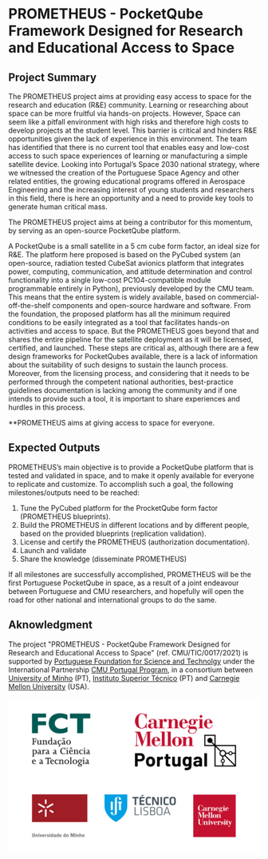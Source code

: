 # PROMETHEUS - PocketQube Framework Designed for Research and Educational Access to Space

## Project Summary

The PROMETHEUS project aims at providing easy access to space for the research and education (R&E) community. Learning or researching about space can be more fruitful via hands-on projects. However, Space can seem like a pitfall environment with high risks and therefore high costs to develop projects at the student level. This barrier is critical and hinders R&E opportunities given the lack of experience in this environment. The team has identified that there is no current tool that enables easy and low-cost access to such space experiences of learning or manufacturing a simple satellite device. Looking into Portugal’s Space 2030 national strategy, where we witnessed the creation of the Portuguese Space Agency and other related entities, the growing educational programs offered in Aerospace Engineering and the increasing interest of young students and researchers in this field, there is here an opportunity and a need to provide key tools to generate human critical mass.

The PROMETHEUS project aims at being a contributor for this momentum, by serving as an open-source PocketQube platform.

A PocketQube is a small satellite in a 5 cm cube form factor, an ideal size for R&E. The platform here proposed is based on the PyCubed system (an open-source, radiation tested CubeSat avionics platform that integrates power, computing, communication, and attitude determination and control functionality into a single low-cost PC104-compatible module programmable entirely in Python), previously developed by the CMU team. This means that the entire system is widely available, based on commercial-off-the-shelf components and open-source hardware and software. From the foundation, the proposed platform has all the minimum required conditions to be easily integrated as a tool that facilitates hands-on activities and access to space.
But the PROMETHEUS goes beyond that and shares the entire pipeline for the satellite deployment as it will be licensed, certified, and launched. These steps are critical as, although there are a few design frameworks for PocketQubes available, there is a lack of information about the suitability of such designs to sustain the launch process. Moreover, from the licensing process, and considering that it needs to be performed through the competent national authorities, best-practice guidelines documentation is lacking among the community and if one intends to provide such a tool, it is important to share experiences and hurdles in this process.

**PROMETHEUS aims at giving access to space for everyone.

## Expected Outputs

PROMETHEUS’s main objective is to provide a PocketQube platform that is tested and validated in space, and to make it openly available for everyone to replicate and customize. To accomplish such a goal, the following milestones/outputs need to be reached:

1. Tune the PyCubed platform for the ProcketQube form factor (PROMETHEUS blueprints).
2. Build the PROMETHEUS in different locations and by different people, based on the provided blueprints (replication validation).
3. License and certify the PROMETHEUS (authorization documentation).
4. Launch and validate
5. Share the knowledge (disseminate PROMETHEUS)

If all milestones are successfully accomplished, PROMETHEUS will be the first Portuguese PocketQube in space, as a result of a joint endeavour between Portuguese and CMU researchers, and hopefully will open the road for other national and international groups to do the same.

## Aknowledgment

The project "PROMETHEUS - PocketQube Framework Designed for Research and Educational Access to Space" (ref. CMU/TIC/0017/2021) is supported by [Portuguese Foundation for Science and Technolgy](https://www.fct.pt/index.phtml.en) under the International Partnership [CMU Portugal Program](https://www.cmuportugal.org), in a consortium between [University of Minho](https://www.uminho.pt/EN/Pages/default.aspx) (PT), [Instituto Superior Técnico](https://tecnico.ulisboa.pt/en/) (PT) and [Carnegie Mellon University](https://www.cmu.edu) (USA).

![My Image](images/Logo_full.png)
